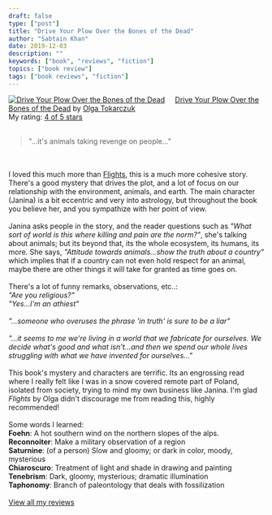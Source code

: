 ```yaml
---
draft: false
type: ["post"]
title: "Drive Your Plow Over the Bones of the Dead"
author: "Sabtain Khan"
date: 2019-12-03
description: ""
keywords: ["book", "reviews", "fiction"]
topics: ["book review"]
tags: ["book reviews", "fiction"]
---
```


<a href="https://www.goodreads.com/book/show/42983724-drive-your-plow-over-the-bones-of-the-dead" style="float: left; padding-right: 20px"><img border="0" alt="Drive Your Plow Over the Bones of the Dead" src="https://i.gr-assets.com/images/S/compressed.photo.goodreads.com/books/1547225640l/42983724._SX98_.jpg" /></a><a href="https://www.goodreads.com/book/show/42983724-drive-your-plow-over-the-bones-of-the-dead">Drive Your Plow Over the Bones of the Dead</a> by <a href="https://www.goodreads.com/author/show/296560.Olga_Tokarczuk">Olga Tokarczuk</a><br/>
My rating: <a href="https://www.goodreads.com/review/show/3008419921">4 of 5 stars</a><br /><br />
<blockquote>"...it's animals taking revenge on people..."</blockquote><br /><br />I loved this much more than <a href="https://www.goodreads.com/book/show/36885304.Flights" title="Flights by Olga Tokarczuk" rel="nofollow">Flights</a>, this is a much more cohesive story. There's a good mystery that drives the plot, and a lot of focus on our relationship with the environment, animals, and earth. The main character (Janina) is a bit eccentric and very into astrology, but throughout the book you believe her, and you sympathize with her point of view. <br /><br />Janina asks people in the story, and the reader questions such as <i>"What sort of world is this where killing and pain are the norm?"</i>, she's talking about animals; but its beyond that, its the whole ecosystem, its humans, its more. She says, <i>"Attitude towards animals...show the truth about a country"</i> which implies that if a country can not even hold respect for an animal, maybe there are other things it will take for granted as time goes on.<br /><br />There's a lot of funny remarks, observations, etc..:<br /><i>"Are you religious?"</i><br /><i>"Yes...I'm an athiest"</i><br /><br /><i>"...someone who overuses the phrase 'in truth' is sure to be a liar"</i><br /><br /><i>"...it seems to me we're living in a world that we fabricate for ourselves. We decide what's good and what isn't...and then we spend our whole lives struggling with what we have invented for ourselves..." </i><br /><br />This book's mystery and characters are terrific. Its an engrossing read where I really felt like I was in a snow covered remote part of Poland, isolated from society, trying to mind my own business like Janina. I'm glad <i>Flights</i> by Olga didn't discourage me from reading this, highly recommended!<br /><br />Some words I learned:<br /><b>Foehn</b>: A hot southern wind on the northern slopes of the alps.<br /><b>Reconnoiter</b>: Make a military observation of a region<br /><b>Saturnine</b>: (of a person) Slow and gloomy; or dark in color, moody, mysterious<br /><b>Chiaroscuro</b>: Treatment of light and shade in drawing and painting<br /><b>Tenebrism</b>: Dark, gloomy, mysterious; dramatic illumination<br /><b>Taphonomy</b>: Branch of paleontology that deals with fossilization
<br/><br/>
<a href="https://www.goodreads.com/review/list/19015356-sabtain-khan">View all my reviews</a>

